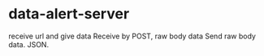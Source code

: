# data-alert-server
receive url and give data
Receive by POST, raw body data
Send raw body data. JSON.
